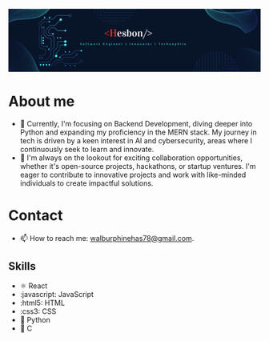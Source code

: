 ![Banner](https://github.com/Heshbon/Heshbon/blob/main/hes.png)

# About me
- 🔭 Currently, I'm focusing on Backend Development, diving deeper into Python and expanding my proficiency in the MERN stack. My journey in tech is driven by a keen interest in AI and cybersecurity, areas where I continuously seek to learn and innovate.
- 👯 I'm always on the lookout for exciting collaboration opportunities, whether it's open-source projects, hackathons, or startup ventures. I'm eager to contribute to innovative projects and work with like-minded individuals to create impactful solutions.

# Contact
- 📫 How to reach me: walburphinehas78@gmail.com.
  
## Skills
- ⚛️ React
- :javascript: JavaScript
- :html5: HTML
- :css3: CSS
- 🐍 Python
- 🐪 C

